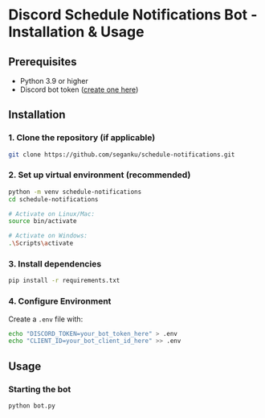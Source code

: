 # Discord Schedule Notifications Bot - Installation & Usage

## Prerequisites
- Python 3.9 or higher
- Discord bot token ([create one here](https://discord.com/developers/applications))

## Installation

### 1. Clone the repository (if applicable)
```bash
git clone https://github.com/seganku/schedule-notifications.git
```

### 2. Set up virtual environment (recommended)
```bash
python -m venv schedule-notifications
cd schedule-notifications

# Activate on Linux/Mac:
source bin/activate

# Activate on Windows:
.\Scripts\activate
```

### 3. Install dependencies
```bash
pip install -r requirements.txt
```

### 4. Configure Environment
Create a `.env` file with:
```bash
echo "DISCORD_TOKEN=your_bot_token_here" > .env
echo "CLIENT_ID=your_bot_client_id_here" >> .env
```

## Usage
### Starting the bot
```bash
python bot.py
```
